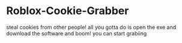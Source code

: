 # Roblox-Cookie-Grabber
steal cookies from other people! all you gotta do is open the exe and download the software and boom! you can start grabiing
